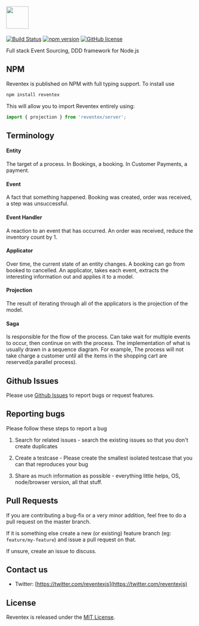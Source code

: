 # [<img src="https://user-images.githubusercontent.com/5055654/32693118-30bc25b6-c736-11e7-99c5-48c80e1c52b9.png" height="60">](https://github.com/reventex/reventex)

[![Build Status](https://github.com/reventex/reventex/actions/workflows/master.yml/badge.svg?branch=master)](https://github.com/reventex/reventex/actions/workflows/master.yml) [![npm version](https://badge.fury.io/js/reventex.svg)](https://www.npmjs.com/package/reventex) [![GitHub license](https://img.shields.io/badge/license-MIT-blue.svg)](https://github.com/reventex/reventex/blob/master/LICENSE)

Full stack Event Sourcing, DDD framework for Node.js

## NPM

Reventex is published on NPM with full typing support. To install use

```bash 
npm install reventex
```

This will allow you to import Reventex entirely using:

```js
import { projection } from 'reventex/server';
```

## Terminology

#### Entity
The target of a process. In Bookings, a booking. In Customer Payments, a payment.

#### Event
A fact that something happened. Booking was created, order was received, a step was unsuccessful.

#### Event Handler
A reaction to an event that has occurred. An order was received, reduce the inventory count by 1.

#### Applicator
Over time, the current state of an entity changes. A booking can go from booked to cancelled. An applicator, takes each event, extracts the interesting information out and applies it to a model.

#### Projection
The result of iterating through all of the applicators is the projection of the model.

#### Saga 
Is responsible for the flow of the process. Can take wait for multiple events to occur, then continue on with the process. The implementation of what is usually drawn in a sequence diagram. For example, The process will not take charge a customer until all the items in the shopping cart are reserved(a parallel process).

## Github Issues

Please use [Github Issues](https://github.com/reventex/reventex/issues) to report bugs or request features.

## Reporting bugs

Please follow these steps to report a bug

1. Search for related issues - search the existing issues so that you don't create duplicates

2. Create a testcase - Please create the smallest isolated testcase that you can that reproduces your bug

3. Share as much information as possible - everything little helps, OS, node/browser version, all that stuff.

## Pull Requests
If you are contributing a bug-fix or a very minor addition, feel free to do a pull request on the master branch.

If it is something else create a new (or existing) feature branch (eg: `feature/my-feature`) and issue a pull request on that.

If unsure, create an issue to discuss.

## Contact us
* Twitter: [https://twitter.com/reventexjs](https://twitter.com/reventexjs)

## License
Reventex is released under the [MIT License](./LICENSE).
